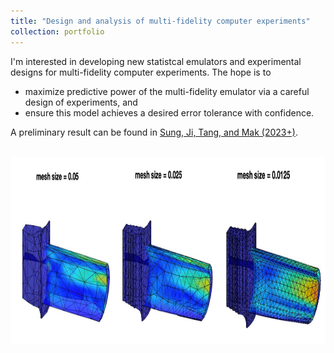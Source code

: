 ```yaml
---
title: "Design and analysis of multi-fidelity computer experiments"
collection: portfolio
---
```


I'm interested in developing new statistcal emulators and experimental designs for multi-fidelity computer experiments. The hope is to
* maximize predictive power of the multi-fidelity emulator via a careful design of experiments, and 
* ensure this model achieves a desired error tolerance with confidence. 

A preliminary result can be found in [Sung, Ji, Tang, and Mak (2023+)](https://arxiv.org/abs/2211.00268).

<br/><img src='/images/multifidelity.png' width='700' height='300'>